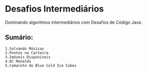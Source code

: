 # Desafios Intermediários 

Dominando algoritmos intermediários com Desafios de Código Java.

## Sumário:

    1.Salvando Músicas
    2.Pontos na Carteira
    3.Imóveis Disponíveis
    4.DC Monalds
    5.Camarote do Blue Cold Ice Cubes